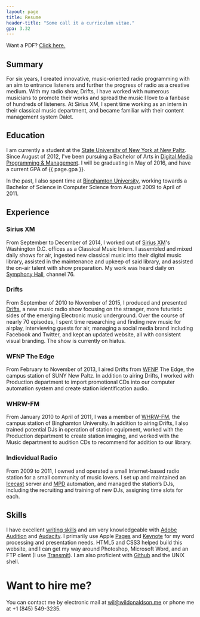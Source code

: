 ```yaml
---
layout: page
title: Resume
header-title: "Some call it a curriculum vitae."
gpa: 3.32
---
```


<p class="message">Want a PDF? <a href="/resume/Wil Donaldson - Resume.pdf">Click here.</a></p>

## Summary

For six years, I created innovative, music-oriented radio programming with an aim to entrance listeners and further the progress of radio as a creative medium. With my radio show, Drifts, I have worked with numerous musicians to promote their works and spread the music I love to a fanbase of hundreds of listeners. At Sirius XM, I spent time working as an intern in their classical music department, and became familiar with their content management system Dalet.

## Education

I am currently a student at the [State University of New York at New Paltz](http://newpaltz.edu). Since August of 2012, I've been pursuing a Bachelor of Arts in [Digital Media Programming & Management](http://www.newpaltz.edu/ugc/las/comm_media/major_dmprog-mgmt.html). I will be graduating in May of 2016, and have a current GPA of {{ page.gpa }}.

In the past, I also spent time at [Binghamton University](http://binghamton.edu), working towards a Bachelor of Science in Computer Science from August 2009 to April of 2011.

## Experience

### Sirius XM

From September to December of 2014, I worked out of [Sirius XM](http://siriusxm.com/)'s Washington D.C. offices as a Classical Music Intern. I assembled and mixed daily shows for air, ingested new classical music into their digital music library, assisted in the maintenance and upkeep of said library, and assisted the on-air talent with show preparation. My work was heard daily on [Symphony Hall](https://en.wikipedia.org/wiki/Symphony_Hall_(Sirius_XM)), channel 76.

### Drifts

From September of 2010 to November of 2015, I produced and presented [Drifts](http://drifts.fm/), a new music radio show focusing on the stranger, more futuristic sides of the emerging Electronic music underground. Over the course of nearly 70 episodes, I spent time researching and finding new music for airplay, interviewing guests for air, managing a social media brand including Facebook and Twitter, and kept an updated website, all with consistent visual branding. The show is currently on hiatus.

### WFNP The Edge

From February to November of 2013, I aired Drifts from [WFNP](http://wfnp.org/) The Edge, the campus station of SUNY New Paltz. In addition to airing Drifts, I worked with Production department to import promotional CDs into our computer automation system and create station identification audio.

### WHRW-FM

From January 2010 to April of 2011, I was a member of [WHRW-FM](http://whrwfm.org/), the campus station of Binghamton University. In addition to airing Drifts, I also trained potential DJs in operation of station equipment, worked with the Production department to create station imaging, and worked with the Music department to audition CDs to recommend for addition to our library.

### Indievidual Radio

From 2009 to 2011, I owned and operated a small Internet-based radio station for a small community of music lovers. I set up and maintained an [Icecast](http://icecast.org/) server and [MPD](http;//musicpd.org/) automation, and managed the station’s DJs, including the recruiting and training of new DJs, assigning time slots for each.

## Skills

I have excellent [writing skills](/posts/) and am very knowledgeable with [Adobe Audition](http://www.adobe.com/products/audition.html) and [Audacity](http://audacityteam.org/). I primarily use Apple [Pages](http://www.apple.com/mac/pages/) and [Keynote](http://www.apple.com/mac/keynote/) for my word processing and presentation needs. HTML5 and CSS3 helped build this website, and I can get my way around Photoshop, Microsoft Word, and an FTP client (I use [Transmit](http://panic.com/transmit)). I am also proficient with [Github](http://github.com/) and the UNIX shell.

# Want to hire me?

You can contact me by electronic mail at [wil@wildonaldson.me](mailto:wil@wildonaldson.me) or phone me at +1 (845) 549-3235.
